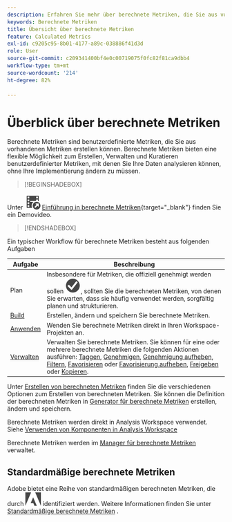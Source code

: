 ```yaml
---
description: Erfahren Sie mehr über berechnete Metriken, die Sie aus vorhandenen Metriken erstellen können.
keywords: Berechnete Metriken
title: Übersicht über berechnete Metriken
feature: Calculated Metrics
exl-id: c9205c95-8b01-4177-a89c-038886f41d3d
role: User
source-git-commit: c209341400bf4e0c00719075f0fc82f81ca9dbb4
workflow-type: tm+mt
source-wordcount: '214'
ht-degree: 82%

---
```


# Überblick über berechnete Metriken

Berechnete Metriken sind benutzerdefinierte Metriken, die Sie aus vorhandenen Metriken erstellen können. Berechnete Metriken bieten eine flexible Möglichkeit zum Erstellen, Verwalten und Kuratieren benutzerdefinierter Metriken, mit denen Sie Ihre Daten analysieren können, ohne Ihre Implementierung ändern zu müssen.



>[!BEGINSHADEBOX]

Unter ![VideoCheckedOut](/help/assets/icons/VideoCheckedOut.svg) [Einführung in berechnete Metriken](https://video.tv.adobe.com/v/33672/?quality=12&learn=on&captions=ger){target="_blank"} finden Sie ein Demovideo.

>[!ENDSHADEBOX]

Ein typischer Workflow für berechnete Metriken besteht aus folgenden Aufgaben

| Aufgabe | Beschreibung |
| --- | --- |
| Plan | Insbesondere für Metriken, die offiziell genehmigt werden sollen ![CheckmarkCircle](/help/assets/icons/CheckmarkCircle.svg), sollten Sie die berechneten Metriken, von denen Sie erwarten, dass sie häufig verwendet werden, sorgfältig planen und strukturieren. |
| [Build](/help/components/calc-metrics/cm-workflow/cm-build-metrics.md) | Erstellen, ändern und speichern Sie berechnete Metriken. |
| [Anwenden](/help/components/use-components-in-workspace.md) | Wenden Sie berechnete Metriken direkt in Ihren Workspace-Projekten an. |
| [Verwalten](/help/components/calc-metrics/cm-workflow/cm-manager.md) | Verwalten Sie berechnete Metriken. Sie können für eine oder mehrere berechnete Metriken die folgenden Aktionen ausführen: [Taggen](/help/components/calc-metrics/cm-workflow/cm-tagging.md), [Genehmigen](/help/components/calc-metrics/cm-workflow/cm-approving.md), [Genehmigung aufheben](/help/components/calc-metrics/cm-workflow/cm-approving.md), [Filtern](/help/components/calc-metrics/cm-workflow/cm-filter.md), [Favorisieren](/help/components/calc-metrics/cm-workflow/cm-favorite.md) oder [Favorisierung aufheben](/help/components/calc-metrics/cm-workflow/cm-favorite.md), [Freigeben](/help/components/calc-metrics/cm-workflow/cm-sharing.md) oder [Kopieren](/help/components/calc-metrics/cm-workflow/cm-copy.md). |

Unter [Erstellen von berechneten Metriken](/help/components/calc-metrics/cm-workflow/cm-workflow.md) finden Sie die verschiedenen Optionen zum Erstellen von berechneten Metriken. Sie können die Definition der berechneten Metriken in [Generator für berechnete Metriken](cm-workflow/cm-build-metrics.md) erstellen, ändern und speichern.

Berechnete Metriken werden direkt in Analysis Workspace verwendet. Siehe [Verwenden von Komponenten in Analysis Workspace](/help/components/use-components-in-workspace.md)

Berechnete Metriken werden im [Manager für berechnete Metriken](cm-workflow/cm-manager.md) verwaltet.

## Standardmäßige berechnete Metriken

Adobe bietet eine Reihe von standardmäßigen berechneten Metriken, die durch ![kleines Adobe-Logo](/help/assets/icons/AdobeLogoSmall.svg) identifiziert werden. Weitere Informationen finden Sie unter [Standardmäßige berechnete Metriken](/help/components/calc-metrics/default-calcmetrics.md) .
